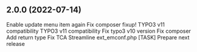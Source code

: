## 2.0.0 (2022-07-14)

Enable update menu item again
Fix composer
fixup! TYPO3 v11 compatibility
TYPO3 v11 compatibility
Fix typo3 v10 version
Fix composer
Add return type
Fix TCA
Streamline ext_emconf.php
[TASK] Prepare next release


